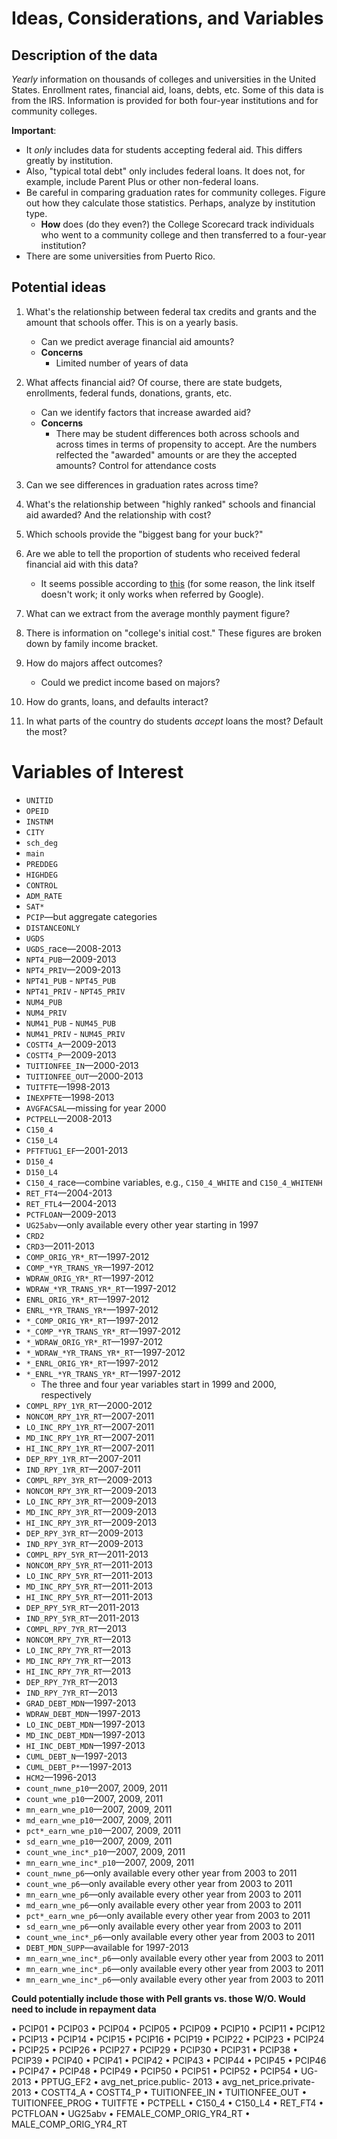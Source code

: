 # Ideas, Considerations, and Variables

## Description of the data

*Yearly* information on thousands of colleges and universities in the United
States. Enrollment rates, financial aid, loans, debts, etc. Some of this data
is from the IRS. Information is provided for both four-year institutions and
for community colleges.

**Important**:

* It *only* includes data for students accepting federal aid. This
  differs greatly by institution.
* Also, "typical total debt" only includes federal loans. It does not, for
  example, include Parent Plus or other non-federal loans.
* Be careful in comparing graduation rates for community colleges. Figure out
  how they calculate those statistics. Perhaps, analyze by institution type.
    * **How** does (do they even?) the College Scorecard track individuals who
      went to a community college and then transferred to a four-year
      institution?
* There are some universities from Puerto Rico.

## Potential ideas

1. What's the relationship between federal tax credits and grants and the
   amount that schools offer. This is on a yearly basis.

    * Can we predict average financial aid amounts?
    * **Concerns**
        * Limited number of years of data

2. What affects financial aid? Of course, there are state budgets, enrollments,
   federal funds, donations, grants, etc.

    * Can we identify factors that increase awarded aid?
    * **Concerns**
        * There may be student differences both across schools and across times
          in terms of propensity to accept. Are the numbers relfected the
          "awarded" amounts or are they the accepted amounts? Control for
          attendance costs

3. Can we see differences in graduation rates across time?

4. What's the relationship between "highly ranked" schools and financial aid
   awarded? And the relationship with cost?

5. Which schools provide the "biggest bang for your buck?"

6. Are we able to tell the proportion of students who received federal
   financial aid with this data?

    * It seems possible according to
      [this](http://www.readingeagle.com/news/article/crunching-college-data-college-scorecard-gets-graded-by-berks-universities)
      (for some reason, the link itself doesn't work; it only works when
      referred by Google).

7. What can we extract from the average monthly payment figure?

8. There is information on "college's initial cost." These figures are broken
   down by family income bracket.

9. How do majors affect outcomes?

    * Could we predict income based on majors?

10. How do grants, loans, and defaults interact?

11. In what parts of the country do students *accept* loans the most? Default
    the most?

# Variables of Interest

* `UNITID`
* `OPEID`
* `INSTNM`
* `CITY`
* `sch_deg`
* `main`
* `PREDDEG`
* `HIGHDEG`
* `CONTROL`
* `ADM_RATE`
* `SAT*`
* `PCIP`&mdash;but aggregate categories
* `DISTANCEONLY`
* `UGDS`
* `UGDS_`race&mdash;2008-2013
* `NPT4_PUB`&mdash;2009-2013
* `NPT4_PRIV`&mdash;2009-2013
* `NPT41_PUB` - `NPT45_PUB`
* `NPT41_PRIV` - `NPT45_PRIV`
* `NUM4_PUB`
* `NUM4_PRIV`
* `NUM41_PUB` - `NUM45_PUB`
* `NUM41_PRIV` - `NUM45_PRIV`
* `COSTT4_A`&mdash;2009-2013
* `COSTT4_P`&mdash;2009-2013
* `TUITIONFEE_IN`&mdash;2000-2013
* `TUITIONFEE_OUT`&mdash;2000-2013
* `TUITFTE`&mdash;1998-2013
* `INEXPFTE`&mdash;1998-2013
* `AVGFACSAL`&mdash;missing for year 2000
* `PCTPELL`&mdash;2008-2013
* `C150_4`
* `C150_L4`
* `PFTFTUG1_EF`&mdash;2001-2013
* `D150_4`
* `D150_L4`
* `C150_4_`race&mdash;combine variables, e.g., `C150_4_WHITE` and `C150_4_WHITENH`
* `RET_FT4`&mdash;2004-2013
* `RET_FTL4`&mdash;2004-2013
* `PCTFLOAN`&mdash;2009-2013
* `UG25abv`&mdash;only available every other year starting in 1997
* `CRD2`
* `CRD3`&mdash;2011-2013
* `COMP_ORIG_YR*_RT`&mdash;1997-2012
* `COMP_*YR_TRANS_YR`&mdash;1997-2012
* `WDRAW_ORIG_YR*_RT`&mdash;1997-2012
* `WDRAW_*YR_TRANS_YR*_RT`&mdash;1997-2012
* `ENRL_ORIG_YR*_RT`&mdash;1997-2012
* `ENRL_*YR_TRANS_YR*`&mdash;1997-2012
* `*_COMP_ORIG_YR*_RT`&mdash;1997-2012
* `*_COMP_*YR_TRANS_YR*_RT`&mdash;1997-2012
* `*_WDRAW_ORIG_YR*_RT`&mdash;1997-2012
* `*_WDRAW_*YR_TRANS_YR*_RT`&mdash;1997-2012
* `*_ENRL_ORIG_YR*_RT`&mdash;1997-2012
* `*_ENRL_*YR_TRANS_YR*_RT`&mdash;1997-2012
    * The three and four year variables start in 1999 and 2000, respectively
* `COMPL_RPY_1YR_RT`&mdash;2000-2012
* `NONCOM_RPY_1YR_RT`&mdash;2007-2011
* `LO_INC_RPY_1YR_RT`&mdash;2007-2011
* `MD_INC_RPY_1YR_RT`&mdash;2007-2011
* `HI_INC_RPY_1YR_RT`&mdash;2007-2011
* `DEP_RPY_1YR_RT`&mdash;2007-2011
* `IND_RPY_1YR_RT`&mdash;2007-2011
* `COMPL_RPY_3YR_RT`&mdash;2009-2013
* `NONCOM_RPY_3YR_RT`&mdash;2009-2013
* `LO_INC_RPY_3YR_RT`&mdash;2009-2013
* `MD_INC_RPY_3YR_RT`&mdash;2009-2013
* `HI_INC_RPY_3YR_RT`&mdash;2009-2013
* `DEP_RPY_3YR_RT`&mdash;2009-2013
* `IND_RPY_3YR_RT`&mdash;2009-2013
* `COMPL_RPY_5YR_RT`&mdash;2011-2013
* `NONCOM_RPY_5YR_RT`&mdash;2011-2013
* `LO_INC_RPY_5YR_RT`&mdash;2011-2013
* `MD_INC_RPY_5YR_RT`&mdash;2011-2013
* `HI_INC_RPY_5YR_RT`&mdash;2011-2013
* `DEP_RPY_5YR_RT`&mdash;2011-2013
* `IND_RPY_5YR_RT`&mdash;2011-2013
* `COMPL_RPY_7YR_RT`&mdash;2013
* `NONCOM_RPY_7YR_RT`&mdash;2013
* `LO_INC_RPY_7YR_RT`&mdash;2013
* `MD_INC_RPY_7YR_RT`&mdash;2013
* `HI_INC_RPY_7YR_RT`&mdash;2013
* `DEP_RPY_7YR_RT`&mdash;2013
* `IND_RPY_7YR_RT`&mdash;2013
* `GRAD_DEBT_MDN`&mdash;1997-2013
* `WDRAW_DEBT_MDN`&mdash;1997-2013
* `LO_INC_DEBT_MDN`&mdash;1997-2013
* `MD_INC_DEBT_MDN`&mdash;1997-2013
* `HI_INC_DEBT_MDN`&mdash;1997-2013
* `CUML_DEBT_N`&mdash;1997-2013
* `CUML_DEBT_P*`&mdash;1997-2013
* `HCM2`&mdash;1996-2013
* `count_nwne_p10`&mdash;2007, 2009, 2011
* `count_wne_p10`&mdash;2007, 2009, 2011
* `mn_earn_wne_p10`&mdash;2007, 2009, 2011
* `md_earn_wne_p10`&mdash;2007, 2009, 2011
* `pct*_earn_wne_p10`&mdash;2007, 2009, 2011
* `sd_earn_wne_p10`&mdash;2007, 2009, 2011
* `count_wne_inc*_p10`&mdash;2007, 2009, 2011
* `mn_earn_wne_inc*_p10`&mdash;2007, 2009, 2011
* `count_nwne_p6`&mdash;only available every other year from 2003 to 2011
* `count_wne_p6`&mdash;only available every other year from 2003 to 2011
* `mn_earn_wne_p6`&mdash;only available every other year from 2003 to 2011
* `md_earn_wne_p6`&mdash;only available every other year from 2003 to 2011
* `pct*_earn_wne_p6`&mdash;only available every other year from 2003 to 2011
* `sd_earn_wne_p6`&mdash;only available every other year from 2003 to 2011
* `count_wne_inc*_p6`&mdash;only available every other year from 2003 to 2011
* `DEBT_MDN_SUPP`&mdash;available for 1997-2013
* `mn_earn_wne_inc*_p6`&mdash;only available every other year from 2003 to 2011
* `mn_earn_wne_inc*_p6`&mdash;only available every other year from 2003 to 2011
* `mn_earn_wne_inc*_p6`&mdash;only available every other year from 2003 to 2011


**Could potentially include those with Pell grants vs. those W/O. Would need to
include in repayment data**

• PCIP01
• PCIP03
• PCIP04
• PCIP05
• PCIP09
• PCIP10
• PCIP11
• PCIP12
• PCIP13
• PCIP14
• PCIP15
• PCIP16
• PCIP19
• PCIP22
• PCIP23
• PCIP24
• PCIP25
• PCIP26
• PCIP27
• PCIP29
• PCIP30
• PCIP31
• PCIP38
• PCIP39
• PCIP40
• PCIP41
• PCIP42
• PCIP43
• PCIP44
• PCIP45
• PCIP46
• PCIP47
• PCIP48
• PCIP49
• PCIP50
• PCIP51
• PCIP52
• PCIP54
• UG- 2013
• PPTUG_EF2
• avg_net_price.public- 2013
• avg_net_price.private- 2013
• COSTT4_A
• COSTT4_P
• TUITIONFEE_IN
• TUITIONFEE_OUT
• TUITIONFEE_PROG
• TUITFTE
• PCTPELL
• C150_4
• C150_L4
• RET_FT4
• PCTFLOAN
• UG25abv
• FEMALE_COMP_ORIG_YR4_RT
• MALE_COMP_ORIG_YR4_RT




